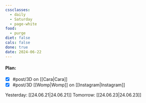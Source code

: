 ```yaml
---
cssclasses:
  - daily
  - Saturday
  - page-white
food:
  - purge
diet: false
cals: false
done: true
date: 2024-06-22
---
```

#### Plan:
- [x] #post/3D on [[Cara|Cara]]
- [x] #post/3D [[Womp|Womp]] on [[Instagram|Instagram]]

Yesterday: [[24.06.21|24.06.21]]
Tomorrow: [[24.06.23|24.06.23]]

